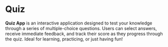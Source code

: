 # Quiz

**Quiz App** is an interactive application designed to test your knowledge through a series of multiple-choice questions. Users can select answers, receive immediate feedback, and track their score as they progress through the quiz. Ideal for learning, practicing, or just having fun!
